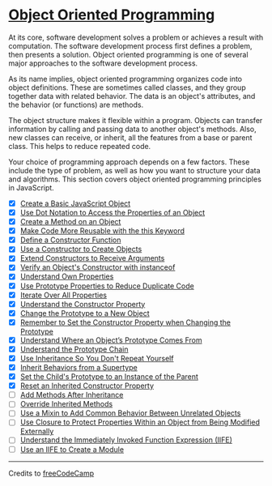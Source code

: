 # [Object Oriented Programming](https://www.freecodecamp.org/learn/javascript-algorithms-and-data-structures/object-oriented-programming/)

At its core, software development solves a problem or achieves a result with computation. The software development process first defines a problem, then presents a solution. Object oriented programming is one of several major approaches to the software development process.

As its name implies, object oriented programming organizes code into object definitions. These are sometimes called classes, and they group together data with related behavior. The data is an object's attributes, and the behavior (or functions) are methods.

The object structure makes it flexible within a program. Objects can transfer information by calling and passing data to another object's methods. Also, new classes can receive, or inherit, all the features from a base or parent class. This helps to reduce repeated code.

Your choice of programming approach depends on a few factors. These include the type of problem, as well as how you want to structure your data and algorithms. This section covers object oriented programming principles in JavaScript.

- [x] [Create a Basic JavaScript Object](01-create-a-basic-javascript-object.js)
- [x] [Use Dot Notation to Access the Properties of an Object](02-use-dot-notation-to-access-the-properties-of-an-object.js)
- [x] [Create a Method on an Object](03-create-a-method-on-an-object.js)
- [x] [Make Code More Reusable with the this Keyword](04-make-code-more-reusable-with-the-this-keyword.js)
- [x] [Define a Constructor Function](05-define-a-constructor-function.js)
- [x] [Use a Constructor to Create Objects](06-use-a-constructor-to-create-objects.js)
- [x] [Extend Constructors to Receive Arguments](07-extend-constructors-to-receive-arguments.js)
- [x] [Verify an Object's Constructor with instanceof](08-verify-an-objects-constructor-with-instanceof.js)
- [x] [Understand Own Properties](09-understand-own-properties.js)
- [x] [Use Prototype Properties to Reduce Duplicate Code](10-use-prototype-properties-to-reduce-duplicate-code.js)
- [x] [Iterate Over All Properties](11-iterate-over-all-properties.js)
- [x] [Understand the Constructor Property](12-understand-the-constructor-property.js)
- [x] [Change the Prototype to a New Object](13-change-the-prototype-to-a-new-object.js)
- [x] [Remember to Set the Constructor Property when Changing the Prototype](14-remember-to-set-the-constructor-property-when-changing-the-prototype.js)
- [x] [Understand Where an Object’s Prototype Comes From](15-understand-where-an-objects-prototype-comes-from.js)
- [x] [Understand the Prototype Chain](16-understand-the-prototype-chain.js)
- [x] [Use Inheritance So You Don't Repeat Yourself](17-use-inheritance-so-you-dont-repeat-yourself.js)
- [x] [Inherit Behaviors from a Supertype](18-inherit-behaviors-from-a-supertype.js)
- [x] [Set the Child's Prototype to an Instance of the Parent](19-set-the-childs-prototype-to-an-instance-of-the-parent.js)
- [x] [Reset an Inherited Constructor Property](20-reset-an-inherited-constructor-property.js)
- [ ] [Add Methods After Inheritance](21-add-methods-after-inheritance.js)
- [ ] [Override Inherited Methods](22-override-inherited-methods.js)
- [ ] [Use a Mixin to Add Common Behavior Between Unrelated Objects](23-use-a-mixin-to-add-common-behavior-between-unrelated-objects.js)
- [ ] [Use Closure to Protect Properties Within an Object from Being Modified Externally](24-use-closure-to-protect-properties-within-an-object-from-being-modified-externally.js)
- [ ] [Understand the Immediately Invoked Function Expression (IIFE)](25-understand-the-immediately-invoked-function-expression-iife.js)
- [ ] [Use an IIFE to Create a Module](26-use-an-iife-to-create-a-module.js)

---

Credits to [freeCodeCamp](https://www.freecodecamp.org/)
